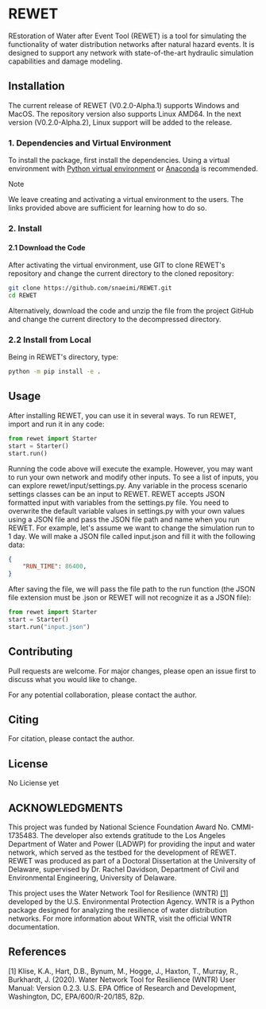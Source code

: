# REWET

REstoration of Water after Event Tool (REWET) is a tool for simulating the functionality of water distribution networks after natural hazard events. It is designed to support any network with state-of-the-art hydraulic simulation capabilities and damage modeling.

## Installation

The current release of REWET (V0.2.0-Alpha.1) supports Windows and MacOS. The repository version also supports Linux AMD64. In the next version (V0.2.0-Alpha.2), Linux support will be added to the release.

### 1. Dependencies and Virtual Environment

To install the package, first install the dependencies. Using a virtual environment with [Python virtual environment](https://docs.python.org/3/library/venv.html) or [Anaconda](https://www.anaconda.com) is recommended.

> [!NOTE]
> We leave creating and activating a virtual environment to the users. The links provided above are sufficient for learning how to do so.

### 2. Install

#### 2.1 Download the Code

After activating the virtual environment, use GIT to clone REWET's repository and change the current directory to the cloned repository:

```bash
git clone https://github.com/snaeimi/REWET.git
cd REWET

```
Alternatively, download the code and unzip the file from the project GitHub and change the current directory to the decompressed directory.

### 2.2 Install from Local

Being in REWET's directory, type:

```bash
python -m pip install -e .
```

## Usage

After installing REWET, you can use it in several ways. To run REWET, import and run it in any code:

```python
from rewet import Starter
start = Starter()
start.run()
```

Running the code above will execute the example. However, you may want to run your own network and modify other inputs. To see a list of inputs, you can explore rewet/input/settings.py. Any variable in the process scenario settings classes can be an input to REWET. REWET accepts JSON formatted input with variables from the settings.py file. You need to overwrite the default variable values in settings.py with your own values using a JSON file and pass the JSON file path and name when you run REWET. For example, let's assume we want to change the simulation run to 1 day. We will make a JSON file called input.json and fill it with the following data:

```json
{
    "RUN_TIME": 86400,
}
```

After saving the file, we will pass the file path to the run function (the JSON file extension must be .json or REWET will not recognize it as a JSON file):

```python
from rewet import Starter
start = Starter()
start.run("input.json")
```

## Contributing

Pull requests are welcome. For major changes, please open an issue first to discuss what you would like to change.

For any potential collaboration, please contact the author.

## Citing

For citation, please contact the author.

## License

No Liciense yet

## ACKNOWLEDGMENTS

This project was funded by National Science Foundation Award No. CMMI-1735483. The developer also extends gratitude to the Los Angeles Department of Water and Power (LADWP) for providing the input and water network, which served as the testbed for the development of REWET. REWET was produced as part of a Doctoral Dissertation at the University of Delaware, supervised by Dr. Rachel Davidson, Department of Civil and Environmental Engineering, University of Delaware.

This project uses the Water Network Tool for Resilience (WNTR) [[1]](#1) developed by the U.S. Environmental Protection Agency. WNTR is a Python package designed for analyzing the resilience of water distribution networks. For more information about WNTR, visit the official WNTR documentation.


## References
<a id="1">[1]</a>
Klise, K.A., Hart, D.B., Bynum, M., Hogge, J., Haxton, T., Murray, R., Burkhardt, J. (2020). Water Network Tool for Resilience (WNTR) User Manual: Version 0.2.3. U.S. EPA Office of Research and Development, Washington, DC, EPA/600/R-20/185, 82p.